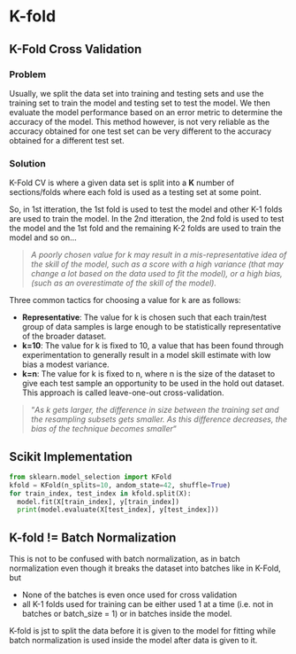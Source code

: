 # K-fold

## K-Fold Cross Validation

### **Problem**

Usually, we split the data set into training and testing sets and use the training set to train the model and testing set to test the model. We then evaluate the model performance based on an error metric to determine the accuracy of the model. This method however, is not very reliable as the accuracy obtained for one test set can be very different to the accuracy obtained for a different test set.

### Solution

K-Fold CV is where a given data set is split into a **K** number of sections/folds where each fold is used as a testing set at some point.

So, in 1st itteration, the 1st fold is used to test the model and other K-1 folds are used to train the model. In the 2nd itteration, the 2nd fold is used to test the model and the 1st fold and the remaining K-2 folds are used to train the model and so on…

> _A poorly chosen value for k may result in a mis-representative idea of the skill of the model, such as a score with a high variance \(that may change a lot based on the data used to fit the model\), or a high bias, \(such as an overestimate of the skill of the model\)._

Three common tactics for choosing a value for k are as follows:

* **Representative**: The value for k is chosen such that each train/test group of data samples is large enough to be statistically representative of the broader dataset.
* **k=10**: The value for k is fixed to 10, a value that has been found through experimentation to generally result in a model skill estimate with low bias a modest variance.
* **k=n**: The value for k is fixed to n, where n is the size of the dataset to give each test sample an opportunity to be used in the hold out dataset. This approach is called leave-one-out cross-validation.

> “_As k gets larger, the difference in size between the training set and the resampling subsets gets smaller. As this difference decreases, the bias of the technique becomes smaller_“

## Scikit Implementation

```python
from sklearn.model_selection import KFold
kfold = KFold(n_splits=10, andom_state=42, shuffle=True)
for train_index, test_index in kfold.split(X):
  model.fit(X[train_index], y[train_index])
  print(model.evaluate(X[test_index], y[test_index]))
```

## K-fold != Batch Normalization

This is not to be confused with batch normalization, as in batch normalization even though it breaks the dataset into batches like in K-Fold, but

* None of the batches is even once used for cross validation
* all K-1 folds used for training can be either used 1 at a time \(i.e. not in batches or batch\_size = 1\) or in batches inside the model.

K-fold is jst to split the data before it is given to the model for fitting while batch normalization is used inside the model after data is given to it.

